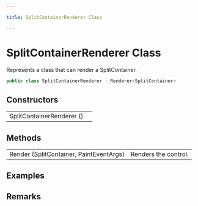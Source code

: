 ```yaml
---

title: SplitContainerRenderer Class

---
```


# SplitContainerRenderer Class

Represents a class that can render a SplitContainer.

```csharp
public class SplitContainerRenderer : Renderer<SplitContainer> 
```

## Constructors

<table>
<tr><td>SplitContainerRenderer ()</td><td></td></tr>
</table>

## Methods

<table>
<tr><td>Render (SplitContainer, PaintEventArgs)</td><td>Renders the control.</td></tr>
</table>

<!-- Only change content below this line, anything above this line will be lost when regenerated. -->

## Examples

## Remarks

